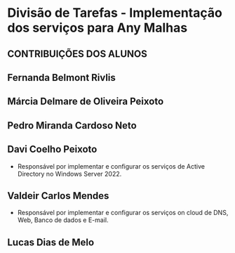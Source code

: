 # Divisão de Tarefas - Implementação dos serviços para Any Malhas
## CONTRIBUIÇÕES DOS ALUNOS

## Fernanda Belmont Rivlis
 

 ## Márcia Delmare de Oliveira Peixoto  


 ## Pedro Miranda Cardoso Neto  


## Davi Coelho Peixoto
- Responsável por implementar e configurar os serviços de Active Directory no Windows Server 2022.


## Valdeir Carlos Mendes
- Responsável por implementar e configurar os serviços on cloud de DNS, Web, Banco de dados e E-mail.


## Lucas Dias de Melo

  
